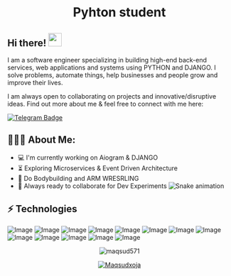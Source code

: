 <h1 align="center">Pyhton student</h1>

## Hi there! <img src="https://raw.githubusercontent.com/aemmadi/aemmadi/master/wave.gif" width="30px">

I am a software engineer specializing in building high-end back-end services, web applications and systems using PYTHON and DJANGO. I solve problems, automate things, help businesses and people grow and improve their lives. </br>

I am always open to collaborating on projects and innovative/disruptive ideas. Find out more about me & feel free to connect with me here:

[![Telegram Badge](https://img.shields.io/badge/@MAKSUDKHOJA-2CA5E0?style=flat-square&logo=telegram&logoColor=white&link=https://t.me/MAKSUDKHOJA)](https://t.me/MAKSUDKHOJA)

  
<h2 align="left">👨🏻‍💻 About Me:</h2>

- :computer: I'm currently working on Aiogram & DJANGO
- :hourglass_flowing_sand:  Exploring Microservices & Event Driven Architecture
- :muscle: Do Bodybuilding and ARM WRESRLING
- :rocket: Always ready to collaborate for Dev Experiments
![Snake animation](https://github.com/mirsaid-mirzohidov/mirsaid-mirzohidov/blob/output/github-contribution-grid-snake.svg)


## ⚡ Technologies
![Image](https://img.shields.io/badge/SQLite-07405E?style=for-the-badge&logo=sqlite&logoColor=white)
![Image](https://img.shields.io/badge/Python-FFD43B?style=for-the-badge&logo=python&logoColor=blue)
![Image](https://img.shields.io/badge/MySQL-005C84?style=for-the-badge&logo=mysql&logoColor=white)
![Image](https://img.shields.io/badge/PostgreSQL-316192?style=for-the-badge&logo=postgresql&logoColor=white)
![Image](https://img.shields.io/badge/Linux-FCC624?style=for-the-badge&logo=linux&logoColor=black)
![Image](https://img.shields.io/badge/Git-F05032?style=for-the-badge&logo=git&logoColor=white)
![Image](https://img.shields.io/badge/GitHub-100000?style=for-the-badge&logo=github&logoColor=white)
![Image](https://img.shields.io/badge/-HTML5-E34F26?style=for-the-badge&logo=html5&logoColor=white)
![Image](https://img.shields.io/badge/-CSS3-1572B6?style=for-the-badge&logo=css3)
![Image](https://img.shields.io/badge/-Bootstrap-563D7C?style=for-the-badge&logo=bootstrap)
![Image](https://img.shields.io/badge/Figma-F24E1E?style=for-the-badge&logo=figma&logoColor=white)
![Image](https://img.shields.io/badge/Kali_Linux-557C94?style=for-the-badge&logo=kali-linux&logoColor=white)
![Image](https://img.shields.io/badge/Ubuntu-E95420?style=for-the-badge&logo=ubuntu&logoColor=white)


<p align="center"> <img src="https://github-readme-stats.vercel.app/api?username=MAQSUDXOJA&show_icons=true&theme=gotham" alt="maqsud571" />

<p align="center"> <a href="https://github.com/ryo-ma/github-profile-trophy"><img src="https://github-profile-trophy.vercel.app/?username=maqsud571&theme=onestar&row=1&margin-w=15&margin-h=15&no-bg=true" alt="Maqsudxoja" /></a> </p>
